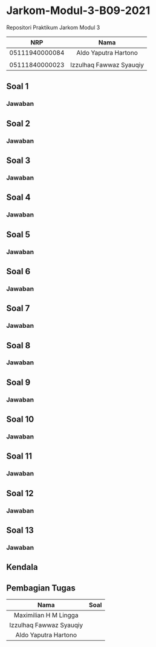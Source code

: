 # Jarkom-Modul-3-B09-2021

Repositori Praktikum Jarkom Modul 3

|NRP           |Nama                   |
|:------------:|:---------------------:|
|05111940000084|Aldo Yaputra Hartono   |
|||
|05111840000023|Izzulhaq Fawwaz Syauqiy|

## Soal 1


### Jawaban


## Soal 2


### Jawaban


## Soal 3


### Jawaban


## Soal 4


### Jawaban


## Soal 5


### Jawaban


## Soal 6


### Jawaban


## Soal 7


### Jawaban


## Soal 8


### Jawaban


## Soal 9


### Jawaban


## Soal 10


### Jawaban


## Soal 11


### Jawaban


## Soal 12


### Jawaban


## Soal 13


### Jawaban


## Kendala


## Pembagian Tugas
|Nama                   |Soal  |
|:---------------------:|:----:|
|Maximilian H M Lingga  ||
|Izzulhaq Fawwaz Syauqiy||
|Aldo Yaputra Hartono   ||
